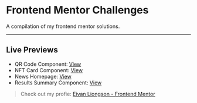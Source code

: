 # Frontend Mentor Challenges
A compilation of my frontend mentor solutions.

---
## Live Previews

- QR Code Component: [View](https://fmsolutions.netlify.app/projects/qr-code-component-main/index.html)
- NFT Card Component: [View](https://fmsolutions.netlify.app/projects/nft-preview-card-component-main/index.html)
- News Homepage: [View](https://fmsolutions.netlify.app/projects/news-homepage-main/index.html)
- Results Summary Component: [View](https://fmsolutions.netlify.app/projects/results-summary-component-main/index.html)

> Check out my profie: [Eivan Liongson - Frontend Mentor](https://www.frontendmentor.io/profile/eivanliongson)